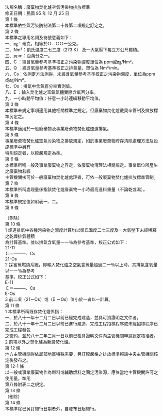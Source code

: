 法規名稱：廢棄物焚化爐空氣污染物排放標準  
修正日期：民國 95 年 12 月 25 日  
第 1 條  
本標準依空氣污染防制法第二十條第二項規定訂定之。  
第 2 條  
本標準之專用名詞及符號意義如下：  
一、㎎：毫克，相等於○．○○一公克。  
二、Nm³：凱氏溫度二七三度（273 K） 及一大氣壓下每立方公尺體積。  
三、ppm：百萬分之一。  
四、C ：經含氧量參考基準校正之污染物濃度單位為 ppm或㎎/Nm³。  
五、Q ：經含氧量參考基準校正之排氣量，單位為 Nm³/min。  
六、Cs：依測定方法測得，未經含氧量參考基準校正之污染物濃度，單位為ppm或㎎/Nm³。  
七、Os：排氣中含氧百分率實測值。  
八、E ：輸入焚化爐之富氧氣體實際含氧百分率。  
九、一小時動平均值：任意一小時連續移動平均值。  
第 3 條  
本標準未規定事項適用其他相關標準之規定。但廢棄物焚化爐戴奧辛管制及排放標準另定之。  
第 4 條  
本標準適用於一般廢棄物及事業廢棄物焚化爐煙道排氣。  
第 5 條  
事業廢棄物焚化爐空氣污染物之排放規定，如於事業廢棄物貯存清除處理方法及設施標準中另有  
特別規定者，以較嚴規定為準。  
第 6 條  
本標準所稱一般及事業廢棄物之界定，依廢棄物清理法相關規定。事業單位所產生之廢棄物若經  
主管機關核可於一般廢棄物焚化爐處理者，可依一般廢棄物焚化爐排放標準管制。  
第 7 條  
本標準所稱處理量係指該焚化爐廢棄物一小時最高進料重量（不論乾或濕）。  
第 8 條  
本標準規定值如附表一、二。  
第 9 條  


（刪除）  
第 10 條  
1 煙道排氣中各種污染物之濃度計算均以凱氏溫度二七三度及一大氣壓下未經稀釋之乾燥排氣體積  
為計算基準。並以排氣含氧量一一％為參考基準，校正公式如下：  
21-11  
Ｃ＝────．Cs  
21-Os  
2 採富氧燃燒系統，即輸入焚化爐之空氣含氧量超過二一％以上時，其排氣含氧量以一一％為參考  
基準，校正公式如下：  
E-11  
Ｃ＝────．Cs  
E-Os  
3 前二項（21－Os）或（E －Os）值小於一者以一計算。  
第 11 條  
1 本標準所稱既存焚化爐係指：  
一、於八十一年十二月二日以前已經完成建造，並具可資證明之文件者。  
二、於八十一年十二月二日以前已進行建造、完成工程招標程序或未經招標程序已完成工程發包  
之簽約，並於八十二年三月一日以前已檢具證明文件向主管機關申請認定核准者。  
2 前項以外之焚化爐為新設焚化爐。  
第 12 條  
地方主管機關得依局部地區特殊需要，另訂較嚴格之排放標準報請中央主管機關核定後發布之。  
第 12-1 條  
以一般或事業廢棄物作為燃料或輔助燃料之固定污染源，應依當地主管機關許可之使用量，準用  
第八條附表二之規定。  
第 13 條  
（刪除）  
第 14 條  
本標準除已另訂施行日期者外，自發布日起施行。  


